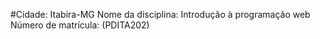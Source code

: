 #Cidade: Itabira-MG Nome da disciplina: Introdução à programação web Número de matrícula: (PDITA202)
